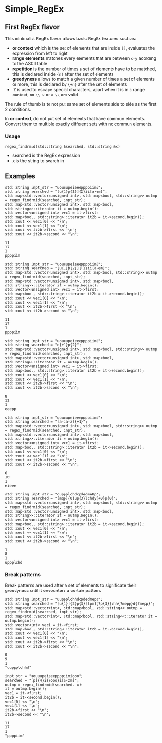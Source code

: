 # Simple_RegEx

## First RegEx flavor

This minimalist RegEx flavor allows basic RegEx features such as:

- **or context** which is the set of elements that are inside `[]`, evaluates the expression from left to right 
- **range elements** matches every elements that are between `x-y` acording to the ASCII table
- **repetition** is the number of times a set of elements have to be matched, this is declared inside `{n}` after the set of elements
- **greedyness** allows to match a given number of times a set of elements or more, this is declared by `{+n}` after the set of elements
- '\\' is used to escape special characters, apart when it is in a range context, so `\\-x` or `x-\\` are valid

The rule of thumb is to not put same set of elements side to side as the first 2 conditions.

In **or context**, do not put set of elements that have commun elements. Convert them to multiple exactly different sets with no commun elements.

### Usage

`regex_findrmid(std::string &searched, std::string &x)`

- searched is the RegEx expression
- x is the string to search in

## Examples

```
std::string inpt_str = "uouuupeieeeppppiimi";
std::string searched = "[u{1}p{2}]{2}ii[a-em]";
std::map<std::vector<unsigned int>, std::map<bool, std::string>> outmp = regex_findrmid(searched, inpt_str);
std::map<std::vector<unsigned int>, std::map<bool, std::string>>::iterator it = outmp.begin();
std::vector<unsigned int> vec1 = it->first;
std::map<bool, std::string>::iterator it2b = it->second.begin();
std::cout << vec1[0] << "\n";
std::cout << vec1[1] << "\n";
std::cout << it2b->first << "\n";
std::cout << it2b->second << "\n";
```

```
11
17
1
ppppiim
```

```
std::string inpt_str = "uouuupeieeeppppiimi";
std::string searched = "[u{1}p{2}]{+1}ii[a-em]";
std::map<std::vector<unsigned int>, std::map<bool, std::string>> outmp = regex_findrmid(searched, inpt_str);
std::map<std::vector<unsigned int>, std::map<bool, std::string>>::iterator it = outmp.begin();
std::vector<unsigned int> vec1 = it->first;
std::map<bool, std::string>::iterator it2b = it->second.begin();
std::cout << vec1[0] << "\n";
std::cout << vec1[1] << "\n";
std::cout << it2b->first << "\n";
std::cout << it2b->second << "\n";
```

```
11
17
1
ppppiim
```

```
std::string inpt_str = "uouuupeieeeppppiimi";
std::string searched = "e{+1}p{2}";
std::map<std::vector<unsigned int>, std::map<bool, std::string>> outmp = regex_findrmid(searched, inpt_str);
std::map<std::vector<unsigned int>, std::map<bool, std::string>>::iterator it = outmp.begin();
std::vector<unsigned int> vec1 = it->first;
std::map<bool, std::string>::iterator it2b = it->second.begin();
std::cout << vec1[0] << "\n";
std::cout << vec1[1] << "\n";
std::cout << it2b->first << "\n";
std::cout << it2b->second << "\n";
```

```
8
12
1
eeepp
```

```
std::string inpt_str = "uouuupeieeeppppiimi";
std::string searched = "[a-ia-z]{+1}";
std::map<std::vector<unsigned int>, std::map<bool, std::string>> outmp = regex_findrmid(searched, inpt_str);
std::map<std::vector<unsigned int>, std::map<bool, std::string>>::iterator it = outmp.begin();
std::vector<unsigned int> vec1 = it->first;
std::map<bool, std::string>::iterator it2b = it->second.begin();
std::cout << vec1[0] << "\n";
std::cout << vec1[1] << "\n";
std::cout << it2b->first << "\n";
std::cout << it2b->second << "\n";
```

```
6
10
1
eieee
```

```
std::string inpt_str = "ouppplchdcpdedmePp";
std::string searched = "[mqp]{0}up{3}lchdy{+0}p{0}";
std::map<std::vector<unsigned int>, std::map<bool, std::string>> outmp = regex_findrmid(searched, inpt_str);
std::map<std::vector<unsigned int>, std::map<bool, std::string>>::iterator it = outmp.begin();
std::vector<unsigned int> vec1 = it->first;
std::map<bool, std::string>::iterator it2b = it->second.begin();
std::cout << vec1[0] << "\n";
std::cout << vec1[1] << "\n";
std::cout << it2b->first << "\n";
std::cout << it2b->second << "\n";
```

```
1
8
1
uppplchd
```

### Break patterns

Break patterns are used after a set of elements to significate their greedyness until it encounters a certain pattern.

```
std::string inpt_str = "uuppplchhdcpdedmepp";
std::string searched = "[u{1}]{2}p{3}[lpm]{?p{3}}chh{?mepp}d{?mepp}";
std::map<std::vector<int<, std::map<bool, std::string<< outmp = regex_findrmid(searched, inpt_str);
std::map<std::vector<int<, std::map<bool, std::string<<::iterator it = outmp.begin();
std::vector<int< vec1 = it-<first;
std::map<bool, std::string<::iterator it2b = it-<second.begin();
std::cout << vec1[0] << "\n";
std::cout << vec1[1] << "\n";
std::cout << it2b->first << "\n";
std::cout << it2b->second << "\n";
```

```
0
9
1
"uuppplchhd"
```

```
inpt_str = "uouuupeieeeppppiimiooo";
searched = "[p]{4}i{?ooo}i[a-zm]";
outmp = regex_findrmid(searched, x);
it = outmp.begin();
vec1 = it-<first;
it2b = it-<second.begin();
vec1[0] << "\n";
vec1[1] << "\n";
it2b->first << "\n";
it2b->second << "\n";
```

```
11
17
1
"ppppiim"
```
